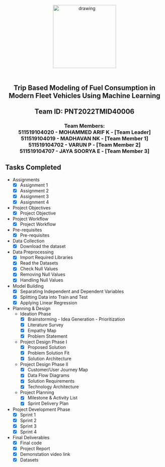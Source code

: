 <br>
    <div align="center">
        <img src="https://upload.wikimedia.org/wikipedia/commons/5/51/IBM_logo.svg"  align="center" alt="drawing" width="200" />
        <h2 align="center" style="margin-top:50px"> Trip Based Modeling of Fuel Consumption in Modern Fleet Vehicles Using Machine Learning
        <br><br>Team ID: PNT2022TMID40006</h2>
<h3>Team Members:<br>
511519104020 - MOHAMMED ARIF K - [Team Leader]<br>
511519104019 - MADHAVAN NK  -  [Team Member 1]<br>
511519104702 - VARUN P - [Team Member 2]<br>
511519104707 - JAYA SOORYA E - [Team Member 3]<h3>
    </div>
 
## Tasks Completed 
- Assignments
    -  [x] Assignment 1 <br>
    -  [x] Assignment 2  <br>    
    -  [x] Assignment 3  <br> 
    -  [x] Assignment 4  <br> 
- Project Objectives
    - [x] Project Objective<br>
- Project Workflow
    - [x] Project Workflow<br>
- Pre-requisites
    - [x] Pre-requisites<br>
- Data Collection
    - [x] Download the dataset<br>
- Data Preprocessing
    - [x] Import Required Libraries<br>
    - [x] Read the Datasets<br>
    - [x] Check Null Values<br>
    - [x] Removing Null Values<br>
    - [x] Handling Null Values<br>
- Model Building 
    - [x] Separating Independent and Dependent Variables<br>
    - [x] Splitting Data into Train and Test<br>
    - [x] Applying Linear Regression<br>
- Planning & Design
    - Ideation Phase
        -  [x] Brainstorming - Idea Generation - Prioritization<br>
        -  [x] Literature Survey <br>
        -  [x] Empathy Map <br>
        -  [x] Problem Statement <br>
    - Project Design Phase I
        - [x] Proposed Solution <br>
        - [x] Problem Solution Fit <br>
        - [x] Solution Architecture <br>
    - Project Design Phase II
        - [x] Customer/User Journey Map <br>
        - [x] Data Flow Diagrams <br>
        - [x] Solution Requirements  <br>
        - [x] Technology Architecture <br>
    - Project Planning
        - [x] Milestone & Activity List<br>
        - [x] Sprint Delivery Plan<br>
- Project Development Phase
    - [x] Sprint 1<br>
    - [x] Sprint 2<br>
    - [x] Sprint 3<br>
    - [x] Sprint 4<br>
- Final Deliverables
    - [x] Final code<br>
    - [x] Project Report<br>
    - [x] Demonstation video link<br>
    - [x] Datasets 
<br>
 


